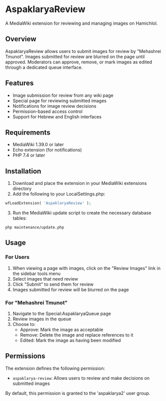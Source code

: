 # AspaklaryaReview

A MediaWiki extension for reviewing and managing images on Hamichlol.

## Overview

AspaklaryaReview allows users to submit images for review by "Mehashrei Tmunot". Images submitted for review are blurred on the page until approved. Moderators can approve, remove, or mark images as edited through a dedicated queue interface.

## Features

- Image submission for review from any wiki page
- Special page for reviewing submitted images
- Notifications for image review decisions
- Permission-based access control
- Support for Hebrew and English interfaces

## Requirements

- MediaWiki 1.39.0 or later
- Echo extension (for notifications)
- PHP 7.4 or later

## Installation

1. Download and place the extension in your MediaWiki extensions directory
2. Add the following to your LocalSettings.php:

```php
wfLoadExtension( 'AspaklaryaReview' );
```

3. Run the MediaWiki update script to create the necessary database tables:

```
php maintenance/update.php
```


## Usage

### For Users

1. When viewing a page with images, click on the "Review Images" link in the sidebar tools menu
2. Select images that need review
3. Click "Submit" to send them for review
4. Images submitted for review will be blurred on the page

### For "Mehashrei Tmunot"

1. Navigate to the Special:AspaklaryaQueue page
2. Review images in the queue
3. Choose to:
   - Approve: Mark the image as acceptable
   - Remove: Delete the image and replace references to it
   - Edited: Mark the image as having been modified

## Permissions

The extension defines the following permission:

- `aspaklarya-review`: Allows users to review and make decisions on submitted images

By default, this permission is granted to the 'aspaklarya2' user group.